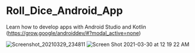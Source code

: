 # Roll_Dice_Android_App

Learn how to develop apps with Android Studio and Kotlin (https://grow.google/androiddev/#?modal_active=none)

![Screenshot_20210329_234811](https://user-images.githubusercontent.com/26829975/112943870-4ab6a780-90ef-11eb-80ed-25c56b2715b0.png)
![Screen Shot 2021-03-30 at 12 19 22 AM](https://user-images.githubusercontent.com/26829975/112943873-4c806b00-90ef-11eb-8172-4b403654151d.png)
